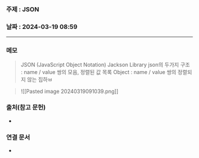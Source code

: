 ### 주제 : JSON

### 날짜 : 2024-03-19 08:59
----
### 메모
> JSON (JavaScript Object Notation)
> Jackson Library
> json의 두가지 구조 : name / value 쌍의 모음, 정렬된 값 목록
> Object : name / value 쌍의 정렬되지 않는 집하ㅂ

>![[Pasted image 20240319091039.png]]

### 출처(참고 문헌)
-

### 연결 문서
-
